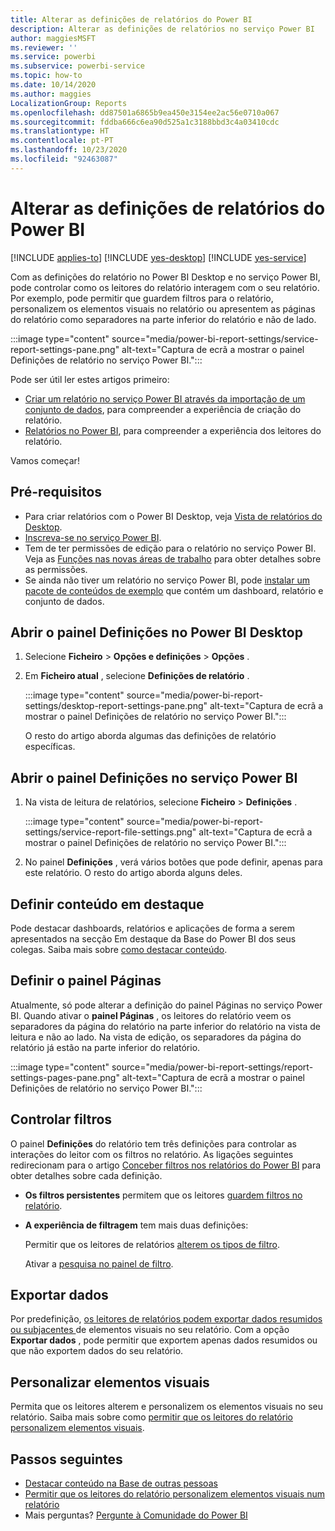```yaml
---
title: Alterar as definições de relatórios do Power BI
description: Alterar as definições de relatórios no serviço Power BI
author: maggiesMSFT
ms.reviewer: ''
ms.service: powerbi
ms.subservice: powerbi-service
ms.topic: how-to
ms.date: 10/14/2020
ms.author: maggies
LocalizationGroup: Reports
ms.openlocfilehash: dd87501a6865b9ea450e3154ee2ac56e0710a067
ms.sourcegitcommit: fddba666c6ea90d525a1c3188bbd3c4a03410cdc
ms.translationtype: HT
ms.contentlocale: pt-PT
ms.lasthandoff: 10/23/2020
ms.locfileid: "92463087"
---
```

# <a name="change-settings-for-power-bi-reports"></a>Alterar as definições de relatórios do Power BI

[!INCLUDE [applies-to](../includes/applies-to.md)] [!INCLUDE [yes-desktop](../includes/yes-desktop.md)] [!INCLUDE [yes-service](../includes/yes-service.md)]

Com as definições do relatório no Power BI Desktop e no serviço Power BI, pode controlar como os leitores do relatório interagem com o seu relatório. Por exemplo, pode permitir que guardem filtros para o relatório, personalizem os elementos visuais no relatório ou apresentem as páginas do relatório como separadores na parte inferior do relatório e não de lado.

:::image type="content" source="media/power-bi-report-settings/service-report-settings-pane.png" alt-text="Captura de ecrã a mostrar o painel Definições de relatório no serviço Power BI.":::

Pode ser útil ler estes artigos primeiro:

- [Criar um relatório no serviço Power BI através da importação de um conjunto de dados](service-report-create-new.md), para compreender a experiência de criação do relatório.
- [Relatórios no Power BI](../consumer/end-user-reports.md), para compreender a experiência dos leitores do relatório.

 Vamos começar!

## <a name="prerequisites"></a>Pré-requisitos

- Para criar relatórios com o Power BI Desktop, veja [Vista de relatórios do Desktop](desktop-report-view.md).
- [Inscreva-se no serviço Power BI](../fundamentals/service-self-service-signup-for-power-bi.md). 
- Tem de ter permissões de edição para o relatório no serviço Power BI. Veja as [Funções nas novas áreas de trabalho](../collaborate-share/service-new-workspaces.md#roles-in-the-new-workspaces) para obter detalhes sobre as permissões.
- Se ainda não tiver um relatório no serviço Power BI, pode [instalar um pacote de conteúdos de exemplo](sample-datasets.md#install-built-in-content-packs) que contém um dashboard, relatório e conjunto de dados.

## <a name="open-the-settings-pane-in-power-bi-desktop"></a>Abrir o painel Definições no Power BI Desktop

1. Selecione **Ficheiro** > **Opções e definições** > **Opções** .
1. Em **Ficheiro atual** , selecione **Definições de relatório** .

    :::image type="content" source="media/power-bi-report-settings/desktop-report-settings-pane.png" alt-text="Captura de ecrã a mostrar o painel Definições de relatório no serviço Power BI.":::

    O resto do artigo aborda algumas das definições de relatório específicas.

## <a name="open-the-settings-pane-in-the-power-bi-service"></a>Abrir o painel Definições no serviço Power BI

1. Na vista de leitura de relatórios, selecione **Ficheiro** > **Definições** .

    :::image type="content" source="media/power-bi-report-settings/service-report-file-settings.png" alt-text="Captura de ecrã a mostrar o painel Definições de relatório no serviço Power BI.":::

1. No painel **Definições** , verá vários botões que pode definir, apenas para este relatório. O resto do artigo aborda alguns deles.

## <a name="set-featured-content"></a>Definir conteúdo em destaque

Pode destacar dashboards, relatórios e aplicações de forma a serem apresentados na secção Em destaque da Base do Power BI dos seus colegas. Saiba mais sobre [como destacar conteúdo](../collaborate-share/service-featured-content.md).

## <a name="set-the-pages-pane"></a>Definir o painel Páginas

Atualmente, só pode alterar a definição do painel Páginas no serviço Power BI. Quando ativar o **painel Páginas** , os leitores do relatório veem os separadores da página do relatório na parte inferior do relatório na vista de leitura e não ao lado. Na vista de edição, os separadores da página do relatório já estão na parte inferior do relatório.

:::image type="content" source="media/power-bi-report-settings/report-settings-pages-pane.png" alt-text="Captura de ecrã a mostrar o painel Definições de relatório no serviço Power BI.":::

## <a name="control-filters"></a>Controlar filtros

O painel **Definições** do relatório tem três definições para controlar as interações do leitor com os filtros no relatório. As ligações seguintes redirecionam para o artigo [Conceber filtros nos relatórios do Power BI](power-bi-report-filter.md) para obter detalhes sobre cada definição.

- **Os filtros persistentes** permitem que os leitores [guardem filtros no relatório](power-bi-report-filter.md#allow-saving-filters).
- **A experiência de filtragem** tem mais duas definições:
    
    Permitir que os leitores de relatórios [alterem os tipos de filtro](power-bi-report-filter.md#restrict-changes-to-filter-type).

    Ativar a [pesquisa no painel de filtro](power-bi-report-filter.md#filters-pane-search).

## <a name="export-data"></a>Exportar dados

Por predefinição, [os leitores de relatórios podem exportar dados resumidos ou subjacentes ](../consumer/end-user-export.md) de elementos visuais no seu relatório. Com a opção **Exportar dados** , pode permitir que exportem apenas dados resumidos ou que não exportem dados do seu relatório.

## <a name="personalize-visuals"></a>Personalizar elementos visuais

Permita que os leitores alterem e personalizem os elementos visuais no seu relatório. Saiba mais sobre como [permitir que os leitores do relatório personalizem elementos visuais](power-bi-personalize-visuals.md).

## <a name="next-steps"></a>Passos seguintes

* [Destacar conteúdo na Base de outras pessoas](../collaborate-share/service-featured-content.md)
* [Permitir que os leitores do relatório personalizem elementos visuais num relatório](power-bi-personalize-visuals.md)
* Mais perguntas? [Pergunte à Comunidade do Power BI](https://community.powerbi.com/)
